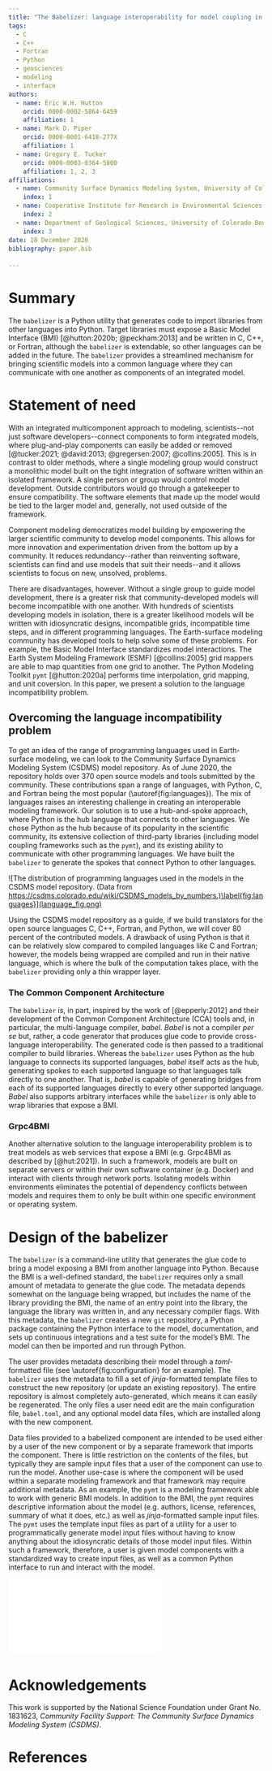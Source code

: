 ```yaml
---
title: "The Babelizer: language interoperability for model coupling in the geosciences"
tags:
  - C
  - C++
  - Fortran
  - Python
  - geosciences
  - modeling
  - interface
authors:
  - name: Eric W.H. Hutton
    orcid: 0000-0002-5864-6459
    affiliation: 1
  - name: Mark D. Piper
    orcid: 0000-0001-6418-277X
    affiliation: 1
  - name: Gregory E. Tucker
    orcid: 0000-0003-0364-5800
    affiliation: 1, 2, 3
affiliations:
  - name: Community Surface Dynamics Modeling System, University of Colorado Boulder
    index: 1
  - name: Cooperative Institute for Research in Environmental Sciences (CIRES), University of Colorado Boulder
    index: 2
  - name: Department of Geological Sciences, University of Colorado Boulder
    index: 3
date: 18 December 2020
bibliography: paper.bib

---
```


# Summary

The `babelizer` is a Python utility that generates code
to import libraries from other languages into Python. Target libraries
must expose a Basic Model Interface (BMI) [@hutton:2020b; @peckham:2013] and be written in
C, C++, or Fortran, although the `babelizer` is extendable, so
other languages can be added in the future. The `babelizer` provides a
streamlined mechanism for bringing scientific models into a common language
where they can communicate with one another as components of an integrated model.


# Statement of need

With an integrated multicomponent approach to modeling, scientists--not just software developers--connect components
to form integrated models, where plug-and-play
components can easily be added or removed [@tucker:2021; @david:2013; @gregersen:2007; @collins:2005].
This is in contrast to older methods, where a single modeling group would construct
a monolithic model built on the tight integration of software written
within an isolated framework. A single person or group would
control model development. Outside contributors would go through
a gatekeeper to ensure compatibility. The software elements
that made up the model would be tied to the larger model and,
generally, not used outside of the framework.

Component modeling democratizes model building by empowering the larger scientific
community to develop model components. This allows for
more innovation and experimentation driven
from the bottom up by a community. It reduces redundancy--rather
than reinventing software, scientists can find and
use models that suit their needs--and it allows scientists
to focus on new, unsolved, problems. 

There are disadvantages, however.
Without a single group to guide model development, there is a
greater risk that community-developed models will become incompatible
with one another. With hundreds of scientists developing models in
isolation, there is a greater likelihood models will be written with
idiosyncratic designs, incompatible grids, incompatible time steps,
and in different programming languages. The Earth-surface modeling
community has developed tools to help solve some of these problems.
For example, the Basic Model Interface
standardizes model interactions. The Earth System Modeling Framework (ESMF) [@collins:2005]
grid mappers are able to map quantities from one grid to another.
The Python Modeling Toolkit `pymt` [@hutton:2020a] performs time
interpolation, grid mapping, and unit coversion.
In this paper, we present a solution to the language incompatibility problem.

## Overcoming the language incompatibility problem

To get an idea of the range of programming languages used in Earth-surface
modeling, we can look to the Community Surface Dynamics Modeling System (CSDMS)
model repository. As of June 2020, the repository holds over 370 open source
models and tools submitted by the community. These contributions span a range of languages, with Python, C, and Fortran
being the most popular (\autoref{fig:languages}).
The mix of languages raises
an interesting challenge in creating an interoperable modeling framework.
Our solution is to use a hub-and-spoke approach, where Python is the hub language that
connects to other languages.
We chose Python as
the hub because of its popularity in the scientific community,
its extensive collection of third-party libraries (including model
coupling frameworks such as the `pymt`), and its existing ability to
communicate with other programming languages.
We have built the `babelizer` to generate the spokes that connect Python to other languages.


![The distribution of programming languages used in the models in the CSDMS model repository. (Data from https://csdms.colorado.edu/wiki/CSDMS_models_by_numbers.)\label{fig:languages}](language_fig.png)


Using the CSDMS model repository as a
guide, if we build translators for the open
source languages C, C++, Fortran, and Python, we will cover 80 percent of
the contributed models.
A drawback of using
Python is that it can be relatively slow compared to compiled
languages like C and Fortran; however, the models being wrapped
are compiled and run in their native language, which is where
the bulk of the computation takes place, with the `babelizer` providing
only a thin wrapper layer.

### The Common Component Architecture

The `babelizer` is, in part, inspired by the work of [@epperly:2012] and
their development of the Common Component Architecture (CCA) tools and, in
particular, the multi-language compiler, *babel*. *Babel* is not a compiler *per se*
but, rather, a code generator that produces glue code to provide cross-language
interoperability. The generated code is then passed to a traditional compiler
to build libraries.
Whereas the `babelizer` uses Python as the hub language to connects its
supported languages, *babel* itself acts as the hub, generating spokes to each
supported language so that languages talk directly to one another. That is,
*babel* is capable of generating bridges from each of its supported languages
directly to every other supported language. *Babel* also supports arbitrary
interfaces while the `babelizer` is only able to wrap libraries that expose a BMI.

### Grpc4BMI

Another alternative solution to the language interoperability problem is to treat
models as web services that expose a BMI (e.g. Grpc4BMI as described by [@hut:2021]).
In such a framework, models are built on separate servers or within their own
software container (e.g. Docker) and interact with clients through network ports.
Isolating models within environments eliminates the potential of dependency
conflicts between models and requires them to only be built within one specific
environment or operating system.


# Design of the babelizer

The `babelizer` is a command-line utility that generates the glue code
to bring a model exposing a BMI from another language into Python.
Because the BMI is a well-defined standard, the `babelizer` requires
only a small amount of metadata to generate the glue code. The metadata
depends somewhat on the language being wrapped, but includes the name
of the library providing the BMI, the name of an entry point into the
library, the language the library was written in, and any necessary
compiler flags. With this metadata, the `babelizer` creates a new `git`
repository, a Python package containing the Python interface to the
model, documentation, and sets up continuous integrations and a test
suite for the model’s BMI. The model can then be imported and run
through Python.

The user provides metadata describing their model through a
*toml*-formatted file (see \autoref{fig:configuration} for an example). The `babelizer` uses
the metadata to fill a set of *jinja*-formatted template files to construct
the new repository (or update an existing repository). The entire
repository is almost completely auto-generated, which means it can easily
be regenerated. The only files a user need edit are the main
configuration file, `babel.toml`, and any optional model data files,
which are installed along with the new component.

Data files provided to a babelized component are intended to
be used either by a user of the new component or by a separate
framework that imports the component. There is little restriction
on the contents of the files, but typically they are sample input
files that a user of the component can use to run the model.
Another use-case is where the component will be used within a
separate modeling framework and that framework may require additional
metadata. As an example, the `pymt` is a
modeling framework able to work with generic BMI models. In addition
to the BMI, the `pymt` requires descriptive information about the model
(e.g. authors, license, references, summary of what it does, etc.)
as well as *jinja*-formatted sample input files. The `pymt` uses the
template input files as part of a utility for a user to programmatically
generate model input files without having to know anything about the
idiosyncratic details of those model input files. Within such a framework,
therefore, a user is given model components with a standardized way
to create input files, as well as a common Python interface to
run and interact with the model.

![The `babelizer` configuration file (`babel.toml`) for the Precipitation-Runoff Modeling System v6 surface water component, `PRMSSurface` [@piper:2020]. Running the `babelizer` with this file produces most of the repository https://github.com/pymt-lab/pymt_prms_surface. \label{fig:configuration}](babel.toml.md.pdf)

# Acknowledgements

This work is supported by the National Science Foundation
under Grant No. 1831623, *Community Facility Support: The
Community Surface Dynamics Modeling System (CSDMS)*.

# References



